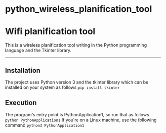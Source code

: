 # python_wireless_planification_tool
<h1>Wifi planification tool</h1>
This is a wireless planification tool writing in the Python programming language and the Tkinter library.
<hr>
<h2>Installation</h2>
The project uses Python version 3 and the tkinter library which can be installed on your system as follows
<code>pip install tkinter</code>
<h2>Execution</h2>
The program's entry point is PythonApplication1, so run that as follows
<code>python PythonApplication1</code>
If you're on a Linux machine, use the following command
<code>python3 PythonApplication1</code>
